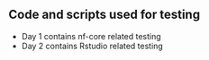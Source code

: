 ## Code and scripts used for testing 

* Day 1 contains nf-core related testing 
* Day 2 contains Rstudio related testing